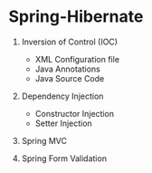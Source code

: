 # Spring-Hibernate

1. Inversion of Control (IOC)
    - XML Configuration file
    - Java Annotations
    - Java Source Code

2. Dependency Injection
    - Constructor Injection
    - Setter Injection

3. Spring MVC

4. Spring Form Validation
